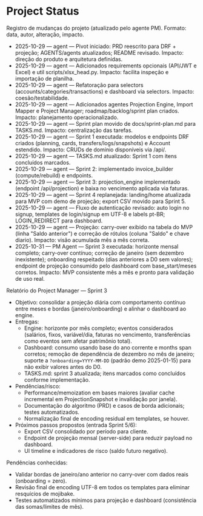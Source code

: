 # Project Status

Registro de mudanças do projeto (atualizado pelo agente PM). Formato: data, autor, alteração, impacto.

- 2025-10-29 — agent — Pivot iniciado: PRD reescrito para DRF + projeção; AGENTS/agents atualizados; README revisado. Impacto: direção do produto e arquitetura definidas.
- 2025-10-29 — agent — Adicionados requirements opcionais (API/JWT e Excel) e util scripts/xlsx_head.py. Impacto: facilita inspeção e importação de planilha.
- 2025-10-29 — agent — Refatoração para selectors (accounts/categories/transactions) e dashboard via selectors. Impacto: coesão/testabilidade.
- 2025-10-29 — agent — Adicionados agentes Projection Engine, Import Mapper e Project Manager; roadmap/backlog/sprint plan criados. Impacto: planejamento operacionalizado.
- 2025-10-29 — agent — Sprint plan movido de docs/sprint-plan.md para TASKS.md. Impacto: centralização das tarefas.
- 2025-10-29 — agent — Sprint 1 executada: modelos e endpoints DRF criados (planning, cards, transfers/logs/snapshots) e Account estendido. Impacto: CRUDs de domínio disponíveis via /api/.
- 2025-10-29 — agent — TASKS.md atualizado: Sprint 1 com itens concluídos marcados.
- 2025-10-29 — agent — Sprint 2: implementado invoice_builder (compute/rebuild) e endpoints.
- 2025-10-29 — agent — Sprint 3: projection_engine implementado (endpoint /api/projection) e baixa no vencimento aplicada via faturas.
- 2025-10-29 — agent — Sprint 4 replanejada: landing/home atualizada para MVP com demo de projeção; export CSV movido para Sprint 5.
- 2025-10-29 — agent — Fluxo de autenticação revisado: auto login no signup, templates de login/signup em UTF-8 e labels pt-BR; LOGIN_REDIRECT para dashboard.
- 2025-10-29 — agent — Projeção: carry-over exibido na tabela do MVP (linha "Saldo anterior") e correção de rótulos (coluna "Saldo" e chave diario). Impacto: visão acumulada mês a mês correta.
 - 2025-10-31 — PM Agent — Sprint 3 executada: horizonte mensal completo; carry-over contínuo; correção de janeiro (sem dezembro inexistente); onboarding respeitado (dias anteriores a D0 sem valores); endpoint de projeção consumido pelo dashboard com base_start/meses corretos. Impacto: MVP consistente mês a mês e pronto para validação de uso real.

Relatório do Project Manager — Sprint 3
- Objetivo: consolidar a projeção diária com comportamento contínuo entre meses e bordas (janeiro/onboarding) e alinhar o dashboard ao engine.
- Entregas:
  - Engine: horizonte por mês completo; eventos considerados (salários, fixos, variável/dia, faturas no vencimento, transferências como eventos sem afetar patrimônio total).
  - Dashboard: consumo usando base do ano corrente e months span corretos; remoção de dependência de dezembro no mês de janeiro; suporte a `?onboarding=YYYY-MM-DD` (padrão demo 2025-01-15) para não exibir valores antes do D0.
  - TASKS.md: sprint 3 atualizada; itens marcados como concluídos conforme implementação.
- Pendências/risco:
  - Performance/memoization em bases maiores (avaliar cache incremental em ProjectionSnapshot e invalidação por janela).
  - Documentação do algoritmo (PRD) e casos de borda adicionais; testes automatizados.
  - Normalização final de encoding residual em templates, se houver.
- Próximos passos propostos (entrada Sprint 5/6):
  - Export CSV consolidado por período para cliente.
  - Endpoint de projeção mensal (server-side) para reduzir payload no dashboard.
  - UI timeline e indicadores de risco (saldo futuro negativo).

Pendências conhecidas:
- Validar bordas de janeiro/ano anterior no carry-over com dados reais (onboarding = zero).
- Revisão final de encoding UTF-8 em todos os templates para eliminar resquícios de mojibake.
- Testes automatizados mínimos para projeção e dashboard (consistência das somas/limites de mês).
